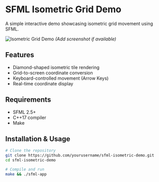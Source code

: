 # SFML Isometric Grid Demo

A simple interactive demo showcasing isometric grid movement using SFML.

![Isometric Grid Demo](screenshot.png) *(Add screenshot if available)*

## Features
- Diamond-shaped isometric tile rendering
- Grid-to-screen coordinate conversion
- Keyboard-controlled movement (Arrow Keys)
- Real-time coordinate display

## Requirements
- SFML 2.5+
- C++17 compiler
- Make

## Installation & Usage
```bash
# Clone the repository
git clone https://github.com/yourusername/sfml-isometric-demo.git
cd sfml-isometric-demo

# Compile and run
make && ./sfml-app